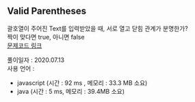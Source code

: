 ## Valid Parentheses
괄호열이 주어진 Text를 입력받았을 때, 서로 열고 닫힘 관계가 분명한가?   
짝이 맞다면 true, 아니면 false   
[문제코드 링크](https://leetcode.com/problems/valid-parentheses)

풀이일자 : 2020.07.13   
사용 언어 : 
 - javascript (시간 : 92 ms , 메모리 : 33.3 MB 소요)
 - java (시간 : 5 ms, 메모리 : 39.4MB 소요)
